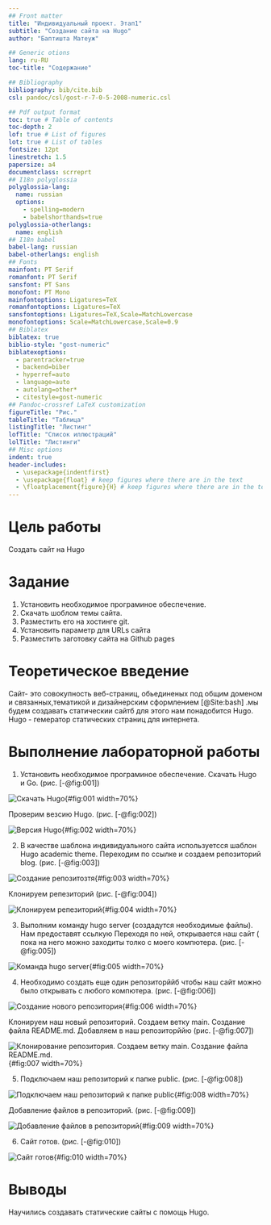 ```yaml
---
## Front matter
title: "Индивидуальный проект. Этап1"
subtitle: "Создание сайта на Hugo"
author: "Баптишта Матеуж"

## Generic otions
lang: ru-RU
toc-title: "Содержание"

## Bibliography
bibliography: bib/cite.bib
csl: pandoc/csl/gost-r-7-0-5-2008-numeric.csl

## Pdf output format
toc: true # Table of contents
toc-depth: 2
lof: true # List of figures
lot: true # List of tables
fontsize: 12pt
linestretch: 1.5
papersize: a4
documentclass: scrreprt
## I18n polyglossia
polyglossia-lang:
  name: russian
  options:
	- spelling=modern
	- babelshorthands=true
polyglossia-otherlangs:
  name: english
## I18n babel
babel-lang: russian
babel-otherlangs: english
## Fonts
mainfont: PT Serif
romanfont: PT Serif
sansfont: PT Sans
monofont: PT Mono
mainfontoptions: Ligatures=TeX
romanfontoptions: Ligatures=TeX
sansfontoptions: Ligatures=TeX,Scale=MatchLowercase
monofontoptions: Scale=MatchLowercase,Scale=0.9
## Biblatex
biblatex: true
biblio-style: "gost-numeric"
biblatexoptions:
  - parentracker=true
  - backend=biber
  - hyperref=auto
  - language=auto
  - autolang=other*
  - citestyle=gost-numeric
## Pandoc-crossref LaTeX customization
figureTitle: "Рис."
tableTitle: "Таблица"
listingTitle: "Листинг"
lofTitle: "Список иллюстраций"
lolTitle: "Листинги"
## Misc options
indent: true
header-includes:
  - \usepackage{indentfirst}
  - \usepackage{float} # keep figures where there are in the text
  - \floatplacement{figure}{H} # keep figures where there are in the text
---
```


# Цель работы
 Создать сайт на Hugo

# Задание

1. Установить необходимое програминое обеспечение.
2. Скачать шоблом темы сайта.
3. Разместить его на хостинге git.
4. Установить параметр для URLs сайта
5. Разместить заготовку сайта на Github pages

# Теоретическое введение

Сайт- это совокупность веб-страниц, обьединеных под общим доменом и связанных,тематикой и дизайнерским сформлением [@Site:bash] .мы будем создавать статическии сайтб для этого нам понадобится Hugo. Hugo - гемератор статических страниц для интернета.

# Выполнение лабораторной работы

1. Установить необходимое програминое обеспечение. Скачать Hugo и Go.  (рис. [-@fig:001])

![Скачать Hugo](image/1.png){#fig:001 width=70%}

Проверим везсию Hugo. (рис. [-@fig:002])

![Версия Hugo](image/2.png){#fig:002 width=70%}

2. В качестве шаблона индивидуального сайта используетсся шаблон Hugo academic theme.  Переходим по ссылке и создаем репозиторий blog. (рис. [-@fig:003])

![Создание репозитозтя](image/3.png){#fig:003 width=70%}

Клонируем репезиторий (рис. [-@fig:004])

![Клонируем репезиторий](image/4.png){#fig:004 width=70%}

3. Выполним команду hugo server (создадутся необходимые файлы). Нам предоставят ссьлкую Переходя по ней, открывается наш сайт ( пока на него можно заходиты толко с моего компютера. (рис. [-@fig:005])

![Команда hugo server](image/5.png){#fig:005 width=70%}

4. Необходимо создать еще один репозиторййб чтобы наш сайт можно было открывать с любого компютера. (рис. [-@fig:006])

![Создание нового репозитория](image/6.png){#fig:006 width=70%}

Клонируем наш новый репозиторий. Создаем ветку main. Создание файла README.md. Добавляем в наш репозиторййю (рис. [-@fig:007])

![Клонирование репозитория. Создаем ветку main. Создание файла README.md.](image/7.png){#fig:007 width=70%}

5. Подключаем наш репозиторий к папке public. (рис. [-@fig:008])

![Подключаем наш репозиторий к папке public](image/8.png){#fig:008 width=70%}

Добавление файлов в репозиторий.  (рис. [-@fig:009])

![Добавление файлов в репозиторий](image/9.png){#fig:009 width=70%}

6. Сайт готов. (рис. [-@fig:010])

![Сайт готов](image/9.png){#fig:010 width=70%}

# Выводы

Научились создавать статические сайты с помощь Hugo.

